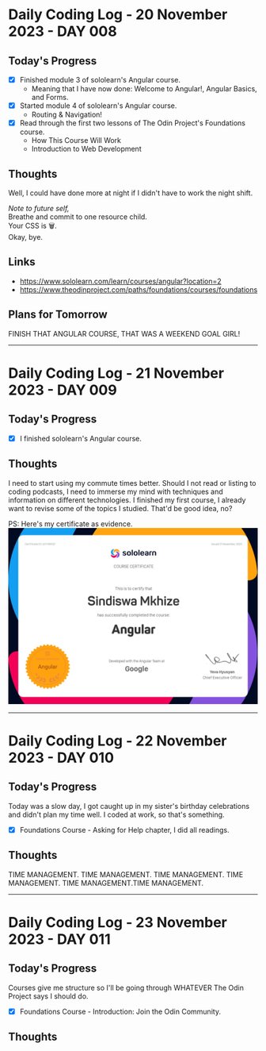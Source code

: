 # Daily Coding Log - 20 November 2023 - DAY 008

## Today's Progress

- [x] Finished module 3 of sololearn's Angular course.
   - Meaning that I have now done: Welcome to Angular!, Angular Basics, and Forms.
- [x] Started module 4 of sololearn's Angular course.
   - Routing & Navigation!
- [x] Read through the first two lessons of The Odin Project's Foundations course.
   - How This Course Will Work
   - Introduction to Web Development

## Thoughts

Well, I could have done more at night if I didn't have to work the night shift. 

_Note to future self,_\
Breathe and commit to one resource child.\
Your CSS is 🗑️.\
Okay, bye.

## Links

- https://www.sololearn.com/learn/courses/angular?location=2
- https://www.theodinproject.com/paths/foundations/courses/foundations

## Plans for Tomorrow

FINISH THAT ANGULAR COURSE, THAT WAS A WEEKEND GOAL GIRL!

---
# Daily Coding Log - 21 November 2023 - DAY 009
## Today's Progress

- [x] I finished sololearn's Angular course.

## Thoughts

I need to start using my commute times better. Should I not read or listing to coding podcasts, I need to immerse my mind with techniques and information on different technologies.
I finished my first course, I already want to revise some of the topics I studied. That'd be good idea, no?

PS: Here's my certificate as evidence.
![Coding Image](assets/sololearn-angular.jpg)

---
# Daily Coding Log - 22 November 2023 - DAY 010
## Today's Progress

Today was a slow day, I got caught up in my sister's birthday celebrations and didn't plan my time well. I coded at work, so that's something.
- [x] Foundations Course - Asking for Help chapter, I did all readings.

## Thoughts

TIME MANAGEMENT. TIME MANAGEMENT. TIME MANAGEMENT. TIME MANAGEMENT. TIME MANAGEMENT.TIME MANAGEMENT.

---
# Daily Coding Log - 23 November 2023 - DAY 011
## Today's Progress

Courses give me structure so I'll be going through WHATEVER The Odin Project says I should do.
- [x] Foundations Course - Introduction: Join the Odin Community.

## Thoughts

